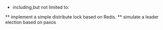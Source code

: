 * including,but not limited to:

** implement a simple distribute lock based on Redis.
** simulate a leader election based on paxos
